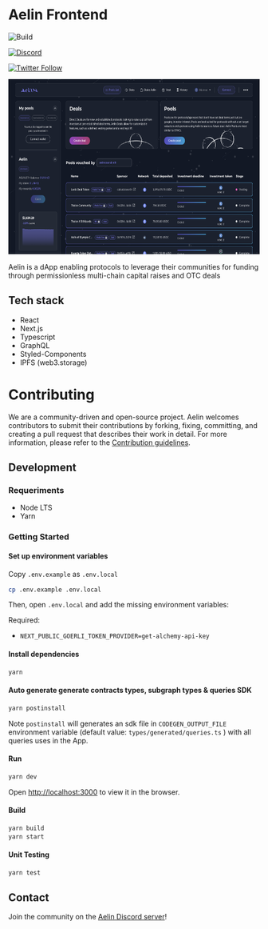 # Aelin Frontend

![Build](https://img.shields.io/github/actions/workflow/status/AelinXYZ/aelin-frontend-v2/ci.yml?branch=main)

[![Discord](https://img.shields.io/discord/880914235444572210?logo=discord&logoColor=ffffff&color=7389D8&labelColor=6A7EC2)](https://discord.gg/zxSwN8Z)

[![Twitter Follow](https://img.shields.io/twitter/follow/aelinprotocol?style=social)](https://twitter.com/aelinprotocol)

<p align="center">
  <img height="350" src="https://github.com/AelinXYZ/aelin-frontend-v2/blob/master/media/homepage.png?raw=true" alt="Homepage"/>
</p>

Aelin is a dApp enabling protocols to leverage their communities for funding through permissionless multi-chain capital raises and OTC deals

## Tech stack

- React
- Next.js
- Typescript
- GraphQL
- Styled-Components
- IPFS (web3.storage)

# Contributing

We are a community-driven and open-source project. Aelin welcomes contributors to submit their contributions by forking, fixing, committing, and creating a pull request that describes their work in detail. For more information, please refer to the [Contribution guidelines](CONTRIBUTING.md).

## Development

### Requeriments

- Node LTS
- Yarn

### Getting Started

#### Set up environment variables

Copy `.env.example` as `.env.local`

```bash
cp .env.example .env.local
```

Then, open `.env.local` and add the missing environment variables:

Required:

- `NEXT_PUBLIC_GOERLI_TOKEN_PROVIDER=get-alchemy-api-key`

#### Install dependencies

```bash
yarn
```

#### Auto generate generate contracts types, subgraph types & queries SDK

```bash
yarn postinstall
```

Note `postinstall` will generates an sdk file in `CODEGEN_OUTPUT_FILE` environment variable (default value: `types/generated/queries.ts` ) with all queries uses in the App.

#### Run

```bash
yarn dev
```

Open [http://localhost:3000](http://localhost:3000) to view it in the browser.

#### Build

```bash
yarn build
yarn start
```

#### Unit Testing

```bash
yarn test
```

## Contact

Join the community on the [Aelin Discord server](https://discord.gg/vNkXAeZpuU)!
